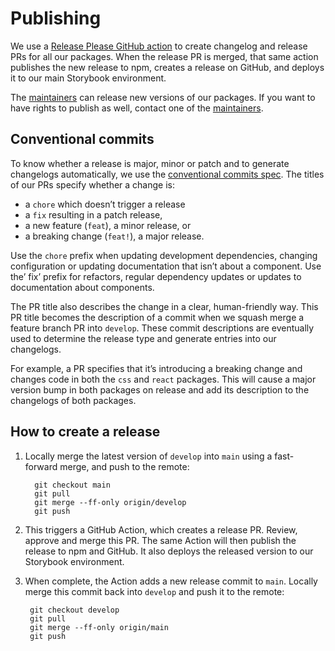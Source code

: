 # Publishing

We use a [Release Please GitHub action](https://github.com/google-github-actions/release-please-action) to create changelog and release PRs for all our packages.
When the release PR is merged, that same action publishes the new release to npm, creates a release on GitHub, and deploys it to our main Storybook environment.

The [maintainers](./documentation/maintainers.md) can release new versions of our packages.
If you want to have rights to publish as well, contact one of the [maintainers](./maintainers.md).

## Conventional commits

To know whether a release is major, minor or patch and to generate changelogs automatically, we use the [conventional commits spec](https://www.conventionalcommits.org/en/v1.0.0/).
The titles of our PRs specify whether a change is:

- a `chore` which doesn’t trigger a release
- a `fix` resulting in a patch release,
- a new feature (`feat`), a minor release, or
- a breaking change (`feat!`), a major release.

Use the `chore` prefix when updating development dependencies, changing configuration or updating documentation that isn’t about a component.
Use the’ fix’ prefix for refactors, regular dependency updates or updates to documentation about components.

The PR title also describes the change in a clear, human-friendly way.
This PR title becomes the description of a commit when we squash merge a feature branch PR into `develop`.
These commit descriptions are eventually used to determine the release type and generate entries into our changelogs.

For example, a PR specifies that it’s introducing a breaking change and changes code in both the `css` and `react` packages.
This will cause a major version bump in both packages on release and add its description to the changelogs of both packages.

## How to create a release

1. Locally merge the latest version of `develop` into `main` using a fast-forward merge, and push to the remote:

   ```shell
     git checkout main
     git pull
     git merge --ff-only origin/develop
     git push
   ```

2. This triggers a GitHub Action, which creates a release PR.
   Review, approve and merge this PR.
   The same Action will then publish the release to npm and GitHub.
   It also deploys the released version to our Storybook environment.
3. When complete, the Action adds a new release commit to `main`.
   Locally merge this commit back into `develop` and push it to the remote:

   ```shell
    git checkout develop
    git pull
    git merge --ff-only origin/main
    git push
   ```
